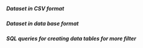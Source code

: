 ##### Dataset in CSV format
##### Dataset in data base format
##### SQL queries for creating data tables for more filter
